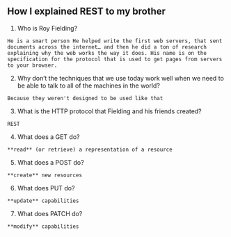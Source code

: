## How I explained REST to my brother
1. Who is Roy Fielding?

`He is a smart person He helped write the first web servers, that sent documents across the internet… and then he did a ton of research explaining why the web works the way it does. His name is on the specification for the protocol that is used to get pages from servers to your browser. `

2. Why don’t the techniques that we use today work well when we need to be able to talk to all of the machines in the world?

`Because they weren't designed to be used like that`

3. What is the HTTP protocol that Fielding and his friends created?

`REST`

4. What does a GET do?

`**read** (or retrieve) a representation of a resource`

5. What does a POST do?

`**create** new resources`

6. What does PUT do?

`**update** capabilities`

7. What does PATCH do?

`**modify** capabilities`

